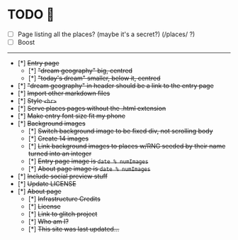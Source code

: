 # TODO 🚧

- [ ] Page listing all the places? (maybe it's a secret?) (/places/ ?)
- [ ] Boost

---

- [*] ~~Entry page~~
  - [*] ~~"dream geography" big, centred~~
  - [*] ~~"today's dream" smaller, below it, centred~~
- [*] ~~"dream geography" in header should be a link to the entry page~~
- [*] ~~Import other markdown files~~
- [*] ~~Style `<hr>`~~
- [*] ~~Serve places pages without the .html extension~~
- [*] ~~Make entry font size fit my phone~~
- [*] ~~Background images~~
  - [*] ~~Switch background image to be fixed div, not scrolling body~~
  - [*] ~~Create 14 images~~
  - [*] ~~Link background images to places w/RNG seeded by their name turned into an integer~~
  - [*] ~~Entry page image is `date % numImages`~~
  - [*] ~~About page image is `date % numImages`~~
- [*] ~~Include social preview stuff~~
- [*] ~~Update LICENSE~~
- [*] ~~About page~~
  - [*] ~~Infrastructure Credits~~
  - [*] ~~License~~
  - [*] ~~Link to glitch project~~
  - [*] ~~Who am I?~~
  - [*] ~~This site was last updated...~~


